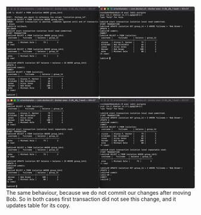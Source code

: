 ![](rc.png)
![](rr.png)
The same behaviour, because we do not commit our changes after moving Bob. So in both cases first transaction did not see this change, and it updates table for its copy.